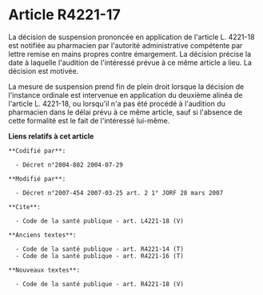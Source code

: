 # Article R4221-17

La décision de suspension prononcée en application de l'article L. 4221-18 est notifiée au pharmacien par l'autorité
administrative compétente par lettre remise en mains propres contre émargement. La décision précise la date à laquelle
l'audition de l'intéressé prévue à ce même article a lieu. La décision est motivée. 

La mesure de suspension prend fin de plein droit lorsque la décision de l'instance ordinale est intervenue en application du
deuxième alinéa de l'article L. 4221-18, ou lorsqu'il n'a pas été procédé à l'audition du pharmacien dans le délai prévu à ce
même article, sauf si l'absence de cette formalité est le fait de l'intéressé lui-même.

**Liens relatifs à cet article**

	**Codifié par**:

	  - Décret n°2004-802 2004-07-29

	**Modifié par**:

	  - Décret n°2007-454 2007-03-25 art. 2 1° JORF 28 mars 2007

	**Cite**:

	  - Code de la santé publique - art. L4221-18 (V)

	**Anciens textes**:

	  - Code de la santé publique - art. R4221-14 (T)
	  - Code de la santé publique - art. R4221-16 (T)

	**Nouveaux textes**:

	  - Code de la santé publique - art. R4221-18 (V)
